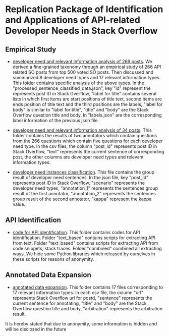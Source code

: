 # Replication Package of Identification and Applications of API-related Developer Needs in Stack Overflow

## Empirical Study

- [developer need and relevant information analysis of 266 posts](https://github.com/APICookBook2020/APICookBook2020.github.io/tree/master/empirical_study/developer%20need%20and%20relevant%20information%20classification/classification_for_500_posts).
We derived a fine-grained taxonomy through an empirical study of 266 API related SO posts from top 500 voted SO posts. Then discussed and summarized 8 developer need types and 17 relevant information types. This folder contains specific analysis of the above types. In the "processed_sentence_classified_data.json", key "id" represent the represents post ID in Stack Overflow, "label for title" contains several lists in which first items are start positions of title text, second items are ends position of title text and the third positions are the labels, "label for body" is similar to "label for title", "title" and "body" are the Stack Overflow question title and body. In "labels.json" are the corresponding label information of the previous json file.


- [developer need and relevant information analysis of 34 posts](https://github.com/APICookBook2020/APICookBook2020.github.io/tree/master/empirical_study/developer%20need%20and%20relevant%20information%20classification/classification_for_34_posts). 
This folder contains the results of two annotators which contain questions from the 266 questions which contain five questions for each developer need type. In the csv files, the column "post_id" represents post ID in Stack Overflow, "text" represents the current sentence of corresponding post, the other columns are developer need types and relevant information types. 



- [developer need instances classification](https://github.com/APICookBook2020/APICookBook2020.github.io/tree/master/empirical_study/developer%20need%20instances%20classification). This file contains the group result of developer need sentences. In the json file, key "post_id" represents post ID in Stack Overflow, "scenario" represents the developer need types, "annotation_1" represents the sentences group result of the first annotator, "annotation_2" represents the sentences group result of the second annotator, "kappa" represent the kappa value.



## API Identification
- [code for API identification](https://github.com/APICookBook2020/APICookBook2020.github.io/tree/master/api_recognition_code). 
This folder contains codes for API identification. Folder "text_based" contains scripts for extracting API from text. Folder "text_based" contains scripts for extracting API from code snippets, stack traces. Folder "combined" combined all extracting ways. We hide some Python libraries which released by ourselves in these scripts for reasons of anonymity.


## Annotated Data Expansion
- [annotated data expansion](https://github.com/APICookBook2020/APICookBook2020.github.io/tree/master/annotated_data_expansion). This folder contains 17 files corresponding to 17 relevant information types. In each csv file, the column "url" represents Stack Overflow url for postd, "sentence" represents the current sentence for annotating, "title" and "body" are the Stack Overflow question title and body, "arbitration" represents the arbitration result.
 

It is hereby stated that due to anonymity, some information is hidden and will be disclosed in the future

